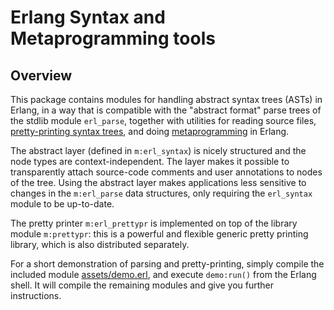 <!--
%CopyrightBegin%

SPDX-License-Identifier: Apache-2.0

Copyright 1997-2025 Richard Carlsson. All Rights Reserved.

Licensed under the Apache License, Version 2.0 (the "License");
you may not use this file except in compliance with the License.
You may obtain a copy of the License at

    http://www.apache.org/licenses/LICENSE-2.0

Unless required by applicable law or agreed to in writing, software
distributed under the License is distributed on an "AS IS" BASIS,
WITHOUT WARRANTIES OR CONDITIONS OF ANY KIND, either express or implied.
See the License for the specific language governing permissions and
limitations under the License.

Alternatively, you may use this file under the terms of the GNU Lesser
General Public License (the "LGPL") as published by the Free Software
Foundation; either version 2.1, or (at your option) any later version.
If you wish to allow use of your version of this file only under the
terms of the LGPL, you should delete the provisions above and replace
them with the notice and other provisions required by the LGPL; see
<http://www.gnu.org/licenses/>. If you do not delete the provisions
above, a recipient may use your version of this file under the terms of
either the Apache License or the LGPL.

%CopyrightEnd%
-->
# Erlang Syntax and Metaprogramming tools

## Overview

This package contains modules for handling abstract syntax trees (ASTs) in
Erlang, in a way that is compatible with the "abstract format" parse trees of
the stdlib module `erl_parse`, together with utilities for reading source files,
[pretty-printing syntax trees](`m:erl_prettypr`), and doing
[metaprogramming](`m:merl`) in Erlang.

The abstract layer (defined in `m:erl_syntax`) is nicely structured and the node
types are context-independent. The layer makes it possible to transparently
attach source-code comments and user annotations to nodes of the tree. Using the
abstract layer makes applications less sensitive to changes in the `m:erl_parse`
data structures, only requiring the `erl_syntax` module to be up-to-date.

The pretty printer `m:erl_prettypr` is implemented on top of the library module
`m:prettypr`: this is a powerful and flexible generic pretty printing library,
which is also distributed separately.

For a short demonstration of parsing and pretty-printing, simply compile the
included module [assets/demo.erl](assets/demo.erl), and execute `demo:run()` from the Erlang
shell. It will compile the remaining modules and give you further instructions.

